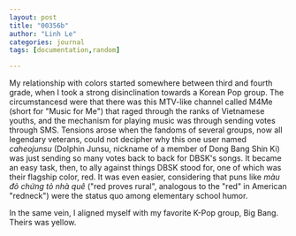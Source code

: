 ```yaml
---
layout: post
title: "00356b"
author: "Linh Le"
categories: journal
tags: [documentation,random]

---
```

My relationship with colors started somewhere between third and fourth grade, when I took a strong disinclination towards a Korean Pop group. The circumstancesd were that there was this MTV-like channel called M4Me (short for "Music for Me") that raged through the ranks of Vietnamese youths, and the mechanism for playing music was through sending votes through SMS. Tensions arose when the fandoms of several groups, now all legendary veterans, could not decipher why this one user named <em>caheojunsu</em> (Dolphin Junsu, nickname of a member of Dong Bang Shin Ki) was just sending so many votes back to back for DBSK's songs. It became an easy task, then, to ally against things DBSK stood for, one of which was their flagship color, red. It was even easier, considering that puns like <em>màu đỏ chứng tỏ nhà quê</em> ("red proves rural", analogous to the "red" in American "redneck") were the status quo among elementary school humor.

In the same vein, I aligned myself with my favorite K-Pop group, Big Bang. Theirs was yellow. 